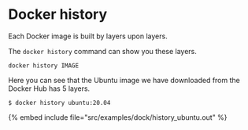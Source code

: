 # Docker history



Each Docker image is built by layers upon layers.

The `docker history` command can show you these layers.


```
docker history IMAGE
```


Here you can see that the Ubuntu image we have downloaded from the Docker Hub has 5 layers.


```
$ docker history ubuntu:20.04
```

{% embed include file="src/examples/dock/history_ubuntu.out" %}


